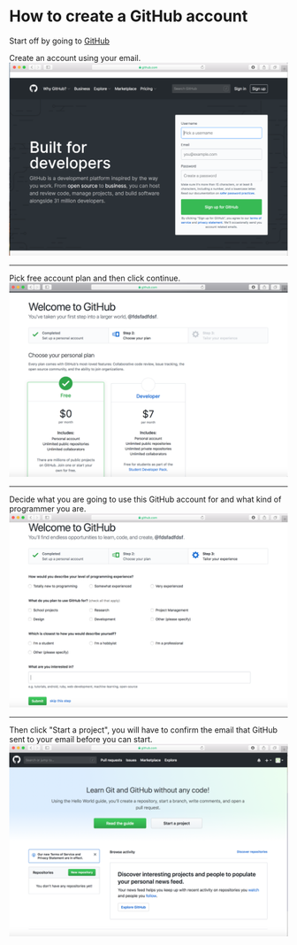 # How to create a GitHub account

Start off by going to  [GitHub](https://github.com)

Create an account using your email.
![login](https://github.com/DaytonSteffeny/FinalProject2600/blob/master/CreateAccount.png)

***
Pick free account plan and then click continue.
![login](https://github.com/DaytonSteffeny/FinalProject2600/blob/master/pickingType.png)


***
Decide what you are going to use this GitHub account for and what kind of programmer you are.
![login](https://github.com/DaytonSteffeny/FinalProject2600/blob/master/uses.png)

***
Then click "Start a project", you will have to confirm the email that GitHub sent to your email before you can start.
![login](https://github.com/DaytonSteffeny/FinalProject2600/blob/master/StartProj.png)

